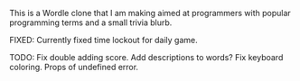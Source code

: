 This is a Wordle clone that I am making aimed at programmers with popular programming terms and a small trivia blurb.

FIXED:
    Currently fixed time lockout for daily game.

TODO: 
    Fix double adding score.
    Add descriptions to words?
    Fix keyboard coloring. Props of undefined error.